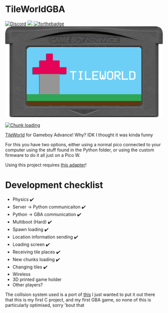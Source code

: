 # TileWorldGBA
[![Discord](https://img.shields.io/discord/672474661388288021.svg?label=&logo=discord&logoColor=ffffff&color=7389D8&labelColor=6A7EC2)](https://discord.gg/6hswr9j)
[<img src="https://img.shields.io/twitter/follow/SqSweetsGames?style=social" /></a>](https://twitter.com/SqSweetsGames)
[![forthebadge](https://forthebadge.com/images/badges/you-didnt-ask-for-this.svg)](https://forthebadge.com)
![gamecart](https://github.com/Squaresweets/TileWorldGBA/blob/main/GameCart.png)

[![Chunk loading](https://img.youtube.com/vi/uGY5kjLEVD8/0.jpg)](https://www.youtube.com/watch?v=uGY5kjLEVD8)

[TileWorld](https://tileworld.org) for Gameboy Advance! Why? IDK I thought it was kinda funny

For this you have two options, either using a normal pico connected to your computer using the stuff found in the Python folder, or using the custom firmware to do it all just on a Pico W.

Using this project requires [this adapter](https://stacksmashing.gumroad.com/l/gb-link)!

# Development checklist
- Physics ✔️
- Server -> Python communicaiton ✔️
- Python -> GBA communication ✔️
- Multiboot (Hard) ✔️
- Spawn loading ✔️
- Location information sending ✔️
- Loading screen ✔️
- Receiving tile places ✔️
- New chunks loading ✔️
- Changing tiles ✔️
- Wireless
- 3D printed game holder
- Other players?

The collision system used is a port of [this](https://github.com/dfranx/Colly) 
I just wanted to put it out there that this is my first C project, and my first GBA game, so none of this is particularly optimised, sorry 'bout that
